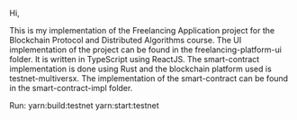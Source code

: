 Hi,

This is my implementation of the Freelancing Application project for the Blockchain Protocol and Distributed Algorithms course.
The UI implementation of the project can be found in the freelancing-platform-ui folder. It is written in TypeScript using ReactJS.
The smart-contract implementation is done using Rust and the blockchain platform used is testnet-multiversx.
The implementation of the smart-contract can be found in the smart-contract-impl folder.

Run:
yarn:build:testnet 
yarn:start:testnet
